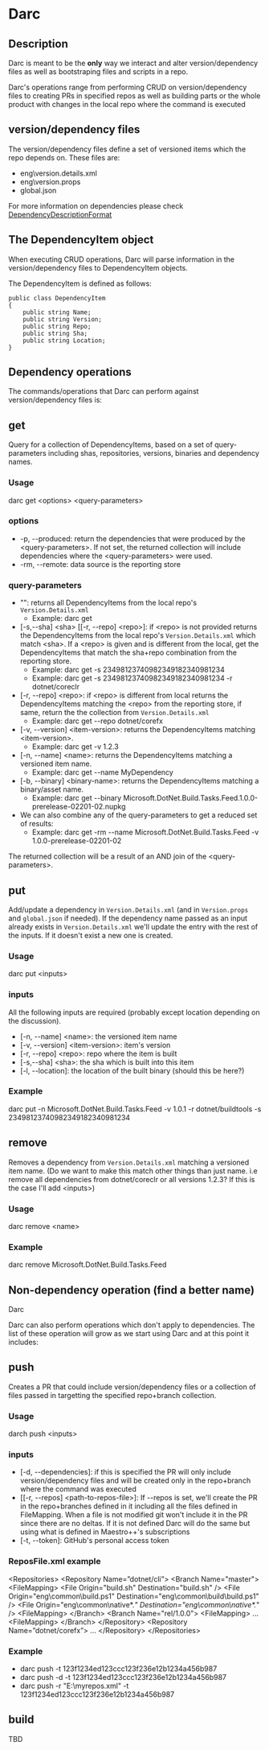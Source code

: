 # Darc

## Description

Darc is meant to be the **only** way we interact and alter version/dependency files as well as bootstraping files and scripts
in a repo.

Darc's operations range from performing CRUD on version/dependency files to creating PRs in specified repos
as well as building parts or the whole product with changes in the local repo where the command is executed

## version/dependency files

The version/dependency files define a set of versioned items which the repo depends on. These files are:

*  eng\version.details.xml
*  eng\version.props
*  global.json

For more information on dependencies please check [DependencyDescriptionFormat](DependencyDescriptionFormat.md)

## The DependencyItem object

When executing CRUD operations, Darc will parse information in the version/dependency files to DependencyItem objects.

The DependencyItem is defined as follows:

```
public class DependencyItem
{
	public string Name;
	public string Version;
	public string Repo;
	public string Sha;
	public string Location;
}
```

## Dependency operations

The commands/operations that Darc can perform against version/dependency files is:

## get

Query for a collection of DependencyItems, based on a set of query-parameters including
shas, repositories, versions, binaries and dependency names.

### Usage

darc get \<options> \<query-parameters>

### options

*  -p, --produced: return the dependencies that were produced by the \<query-parameters>. If not set,
                the returned collection will include dependencies where the \<query-parameters> were 
                used.
*  -rm, --remote: data source is the reporting store

### query-parameters

*  "": returns all DependencyItems from the local repo's `Version.Details.xml`
    *  Example: darc get
*  [-s,--sha] \<sha> [[-r, --repo] \<repo>]: if \<repo> is not 
provided returns the DependencyItems from the local repo's `Version.Details.xml` which match \<sha>. If
a \<repo> is given and is different from the local, get the DependencyItems that match
the sha+repo combination from the reporting store. 
    *  Example: darc get -s 23498123740982349182340981234
    *  Example: darc get -s 23498123740982349182340981234 -r dotnet/coreclr
*  [-r, --repo] \<repo>: if \<repo> is different from local returns the DependencyItems matching the \<repo>
from the reporting store, if same, return the the collection from `Version.Details.xml`
    *  Example: darc get --repo dotnet/corefx
*  [-v, --version] \<item-version>: returns the DependencyItems matching \<item-version>.
    *  Example: darc get -v 1.2.3
*  [-n, --name] \<name>: returns the DependencyItems matching a versioned item name.
    *  Example: darc get --name MyDependency
*  [-b, --binary] \<binary-name>: returns the DependencyItems matching a binary/asset name.
    *  Example: darc get --binary Microsoft.DotNet.Build.Tasks.Feed.1.0.0-prerelease-02201-02.nupkg
* We can also combine any of the query-parameters to get a reduced set of results:
    *  Example: darc get -rm --name Microsoft.DotNet.Build.Tasks.Feed -v 1.0.0-prerelease-02201-02
    
The returned collection will be a result of an AND join of the \<query-parameters>.

## put

Add/update a dependency in `Version.Details.xml` (and in `Version.props` and `global.json` if needed). 
If the dependency name passed as an input already exists in `Version.Details.xml` we'll update the entry with the 
rest of the inputs. If it doesn't exist a new one is created.

### Usage

darc put \<inputs>

### inputs

All the following inputs are required (probably except location depending on the discussion).

*  [-n, --name] \<name>: the versioned item name
*  [-v, --version] \<item-version>: item's version
*  [-r, --repo] \<repo>: repo where the item is built
*  [-s,--sha] \<sha>: the sha which is built into this item
*  [-l, --location]: the location of the built binary (should this be here?)

### Example

darc put -n Microsoft.DotNet.Build.Tasks.Feed -v 1.0.1 -r dotnet/buildtools -s 23498123740982349182340981234

## remove

Removes a dependency from `Version.Details.xml` matching a versioned item name. (Do we want to make this match other
things than just name. i.e remove all dependencies from dotnet/coreclr or all versions 1.2.3? If this is the case
I'll add \<inputs>)

### Usage

darc remove \<name>

### Example

darc remove Microsoft.DotNet.Build.Tasks.Feed

## Non-dependency operation (find a better name)

Darc

Darc can also perform operations which don't apply to dependencies. The list of these operation will grow as we start using Darc
and at this point it includes:

## push

Creates a PR that could include version/dependency files or a collection of files passed in targetting the specified repo+branch
collection.

### Usage

darch push \<inputs>

### inputs

*  [-d, --dependencies]: if this is specified the PR will only include version/dependency files and will be created only in the repo+branch
where the command was executed
*  [[-r, --repos] \<path-to-repos-file>]: If --repos is set, we'll create the PR in the repo+branches defined in it including all the files defined
in FileMapping. When a file is not modified git won't include it in the PR since there are no deltas. If it is not defined Darc will do the same
but using what is defined in Maestro++'s subscriptions
*  [-t, --token]: GitHub's personal access token

### ReposFile.xml example

\<Repositories>
   \<Repository Name=”dotnet/cli”>
		\<Branch Name="master">
			\<FileMapping>
				\<File Origin="build.sh" Destination="build.sh" />
				\<File Origin="eng\common\build.ps1" Destination="eng\common\build\build.ps1" />
				\<File Origin="eng\common\native\*.*" Destination="eng\common\native\*.*" />
			\<FileMapping>
		\</Branch>
		\<Branch Name="rel/1.0.0">
			\<FileMapping>
				...
			\<FileMapping>
		\</Branch>
   \</Repository>
   \<Repository Name=”dotnet/corefx”>
		...
   \</Repository>
\</Repositories>

### Example

*  darc push -t 123f1234ed123ccc123f236e12b1234a456b987
*  darc push -d -t 123f1234ed123ccc123f236e12b1234a456b987
*  darc push -r "E:\myrepos.xml" -t 123f1234ed123ccc123f236e12b1234a456b987

## build

TBD



